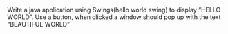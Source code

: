 Write a java application using Swings(hello world swing) to display “HELLO WORLD”. Use a button, when clicked a window should pop up with the text “BEAUTIFUL WORLD” 
